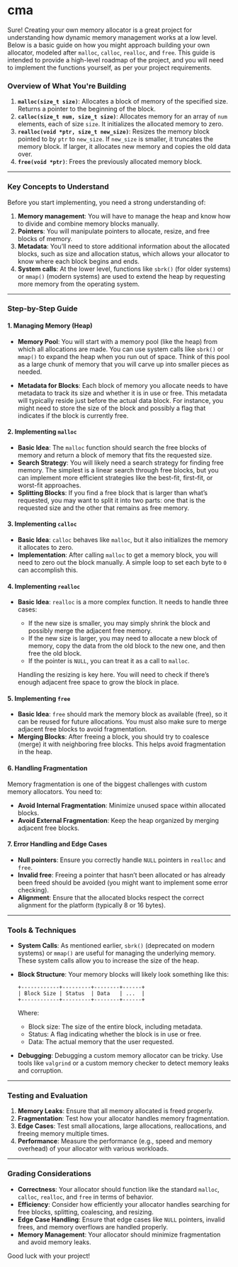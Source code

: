 # cma
Sure! Creating your own memory allocator is a great project for understanding how dynamic memory management works at a low level. Below is a basic guide on how you might approach building your own allocator, modeled after `malloc`, `calloc`, `realloc`, and `free`. This guide is intended to provide a high-level roadmap of the project, and you will need to implement the functions yourself, as per your project requirements.

### **Overview of What You're Building**
1. **`malloc(size_t size)`**: Allocates a block of memory of the specified size. Returns a pointer to the beginning of the block.
2. **`calloc(size_t num, size_t size)`**: Allocates memory for an array of `num` elements, each of size `size`. It initializes the allocated memory to zero.
3. **`realloc(void *ptr, size_t new_size)`**: Resizes the memory block pointed to by `ptr` to `new_size`. If `new_size` is smaller, it truncates the memory block. If larger, it allocates new memory and copies the old data over.
4. **`free(void *ptr)`**: Frees the previously allocated memory block.

---

### **Key Concepts to Understand**
Before you start implementing, you need a strong understanding of:
1. **Memory management**: You will have to manage the heap and know how to divide and combine memory blocks manually.
2. **Pointers**: You will manipulate pointers to allocate, resize, and free blocks of memory.
3. **Metadata**: You’ll need to store additional information about the allocated blocks, such as size and allocation status, which allows your allocator to know where each block begins and ends.
4. **System calls**: At the lower level, functions like `sbrk()` (for older systems) or `mmap()` (modern systems) are used to extend the heap by requesting more memory from the operating system.

---

### **Step-by-Step Guide**

#### 1. **Managing Memory (Heap)**
- **Memory Pool**: 
  You will start with a memory pool (like the heap) from which all allocations are made. You can use system calls like `sbrk()` or `mmap()` to expand the heap when you run out of space. Think of this pool as a large chunk of memory that you will carve up into smaller pieces as needed.
  
- **Metadata for Blocks**:
  Each block of memory you allocate needs to have metadata to track its size and whether it is in use or free. This metadata will typically reside just before the actual data block. For instance, you might need to store the size of the block and possibly a flag that indicates if the block is currently free.

#### 2. **Implementing `malloc`**
- **Basic Idea**: The `malloc` function should search the free blocks of memory and return a block of memory that fits the requested size.
- **Search Strategy**: You will likely need a search strategy for finding free memory. The simplest is a linear search through free blocks, but you can implement more efficient strategies like the best-fit, first-fit, or worst-fit approaches.
- **Splitting Blocks**: If you find a free block that is larger than what’s requested, you may want to split it into two parts: one that is the requested size and the other that remains as free memory.
  
#### 3. **Implementing `calloc`**
- **Basic Idea**: `calloc` behaves like `malloc`, but it also initializes the memory it allocates to zero.
- **Implementation**: After calling `malloc` to get a memory block, you will need to zero out the block manually. A simple loop to set each byte to `0` can accomplish this.

#### 4. **Implementing `realloc`**
- **Basic Idea**: `realloc` is a more complex function. It needs to handle three cases:
  - If the new size is smaller, you may simply shrink the block and possibly merge the adjacent free memory.
  - If the new size is larger, you may need to allocate a new block of memory, copy the data from the old block to the new one, and then free the old block.
  - If the pointer is `NULL`, you can treat it as a call to `malloc`.
  
  Handling the resizing is key here. You will need to check if there’s enough adjacent free space to grow the block in place.

#### 5. **Implementing `free`**
- **Basic Idea**: `free` should mark the memory block as available (free), so it can be reused for future allocations. You must also make sure to merge adjacent free blocks to avoid fragmentation.
- **Merging Blocks**: After freeing a block, you should try to coalesce (merge) it with neighboring free blocks. This helps avoid fragmentation in the heap.

#### 6. **Handling Fragmentation**
Memory fragmentation is one of the biggest challenges with custom memory allocators. You need to:
- **Avoid Internal Fragmentation**: Minimize unused space within allocated blocks.
- **Avoid External Fragmentation**: Keep the heap organized by merging adjacent free blocks.

#### 7. **Error Handling and Edge Cases**
- **Null pointers**: Ensure you correctly handle `NULL` pointers in `realloc` and `free`.
- **Invalid free**: Freeing a pointer that hasn’t been allocated or has already been freed should be avoided (you might want to implement some error checking).
- **Alignment**: Ensure that the allocated blocks respect the correct alignment for the platform (typically 8 or 16 bytes).

---

### **Tools & Techniques**
- **System Calls**: As mentioned earlier, `sbrk()` (deprecated on modern systems) or `mmap()` are useful for managing the underlying memory. These system calls allow you to increase the size of the heap.
  
- **Block Structure**: Your memory blocks will likely look something like this:
  ```
  +------------+---------+--------+------+
  | Block Size | Status  | Data   | ...  |
  +------------+---------+--------+------+
  ```
  Where:
  - Block size: The size of the entire block, including metadata.
  - Status: A flag indicating whether the block is in use or free.
  - Data: The actual memory that the user requested.
  
- **Debugging**: Debugging a custom memory allocator can be tricky. Use tools like `valgrind` or a custom memory checker to detect memory leaks and corruption.

---

### **Testing and Evaluation**
1. **Memory Leaks**: Ensure that all memory allocated is freed properly.
2. **Fragmentation**: Test how your allocator handles memory fragmentation.
3. **Edge Cases**: Test small allocations, large allocations, reallocations, and freeing memory multiple times.
4. **Performance**: Measure the performance (e.g., speed and memory overhead) of your allocator with various workloads.

---

### **Grading Considerations**
- **Correctness**: Your allocator should function like the standard `malloc`, `calloc`, `realloc`, and `free` in terms of behavior.
- **Efficiency**: Consider how efficiently your allocator handles searching for free blocks, splitting, coalescing, and resizing.
- **Edge Case Handling**: Ensure that edge cases like `NULL` pointers, invalid frees, and memory overflows are handled properly.
- **Memory Management**: Your allocator should minimize fragmentation and avoid memory leaks.
  
Good luck with your project!
